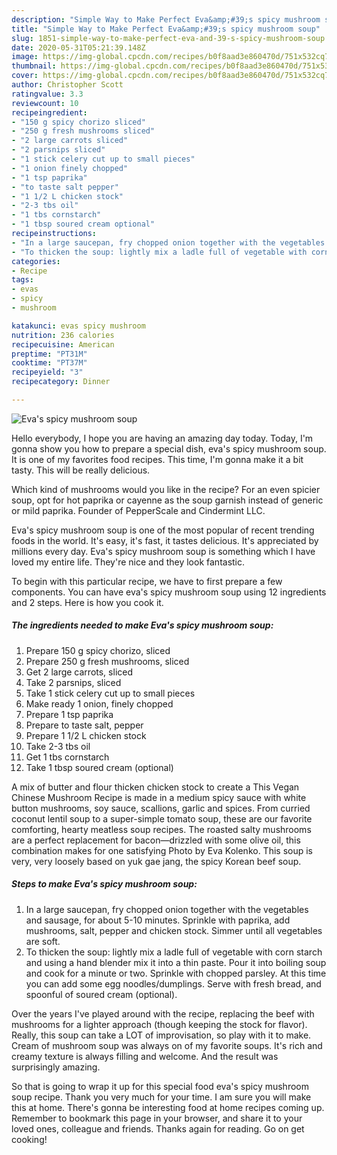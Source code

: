 ```yaml
---
description: "Simple Way to Make Perfect Eva&amp;#39;s spicy mushroom soup"
title: "Simple Way to Make Perfect Eva&amp;#39;s spicy mushroom soup"
slug: 1851-simple-way-to-make-perfect-eva-and-39-s-spicy-mushroom-soup
date: 2020-05-31T05:21:39.148Z
image: https://img-global.cpcdn.com/recipes/b0f8aad3e860470d/751x532cq70/evas-spicy-mushroom-soup-recipe-main-photo.jpg
thumbnail: https://img-global.cpcdn.com/recipes/b0f8aad3e860470d/751x532cq70/evas-spicy-mushroom-soup-recipe-main-photo.jpg
cover: https://img-global.cpcdn.com/recipes/b0f8aad3e860470d/751x532cq70/evas-spicy-mushroom-soup-recipe-main-photo.jpg
author: Christopher Scott
ratingvalue: 3.3
reviewcount: 10
recipeingredient:
- "150 g spicy chorizo sliced"
- "250 g fresh mushrooms sliced"
- "2 large carrots sliced"
- "2 parsnips sliced"
- "1 stick celery cut up to small pieces"
- "1 onion finely chopped"
- "1 tsp paprika"
- "to taste salt pepper"
- "1 1/2 L chicken stock"
- "2-3 tbs oil"
- "1 tbs cornstarch"
- "1 tbsp soured cream optional"
recipeinstructions:
- "In a large saucepan, fry chopped onion together with the vegetables and sausage, for about 5-10 minutes. Sprinkle with paprika, add mushrooms, salt, pepper and chicken stock. Simmer until all vegetables are soft."
- "To thicken the soup: lightly mix a ladle full of vegetable with corn starch and using a hand blender mix it into a thin paste. Pour it into boiling soup and cook for a minute or two. Sprinkle with chopped parsley. At this time you can add some egg noodles/dumplings. Serve with fresh bread, and spoonful of soured cream (optional)."
categories:
- Recipe
tags:
- evas
- spicy
- mushroom

katakunci: evas spicy mushroom 
nutrition: 236 calories
recipecuisine: American
preptime: "PT31M"
cooktime: "PT37M"
recipeyield: "3"
recipecategory: Dinner

---
```



![Eva&#39;s spicy mushroom soup](https://img-global.cpcdn.com/recipes/b0f8aad3e860470d/751x532cq70/evas-spicy-mushroom-soup-recipe-main-photo.jpg)

Hello everybody, I hope you are having an amazing day today. Today, I'm gonna show you how to prepare a special dish, eva&#39;s spicy mushroom soup. It is one of my favorites food recipes. This time, I'm gonna make it a bit tasty. This will be really delicious.

Which kind of mushrooms would you like in the recipe? For an even spicier soup, opt for hot paprika or cayenne as the soup garnish instead of generic or mild paprika. Founder of PepperScale and Cindermint LLC.

Eva&#39;s spicy mushroom soup is one of the most popular of recent trending foods in the world. It's easy, it's fast, it tastes delicious. It's appreciated by millions every day. Eva&#39;s spicy mushroom soup is something which I have loved my entire life. They're nice and they look fantastic.


To begin with this particular recipe, we have to first prepare a few components. You can have eva&#39;s spicy mushroom soup using 12 ingredients and 2 steps. Here is how you cook it.

<!--inarticleads1-->

##### The ingredients needed to make Eva&#39;s spicy mushroom soup:

1. Prepare 150 g spicy chorizo, sliced
1. Prepare 250 g fresh mushrooms, sliced
1. Get 2 large carrots, sliced
1. Take 2 parsnips, sliced
1. Take 1 stick celery cut up to small pieces
1. Make ready 1 onion, finely chopped
1. Prepare 1 tsp paprika
1. Prepare to taste salt, pepper
1. Prepare 1 1/2 L chicken stock
1. Take 2-3 tbs oil
1. Get 1 tbs cornstarch
1. Take 1 tbsp soured cream (optional)


A mix of butter and flour thicken chicken stock to create a This Vegan Chinese Mushroom Recipe is made in a medium spicy sauce with white button mushrooms, soy sauce, scallions, garlic and spices. From curried coconut lentil soup to a super-simple tomato soup, these are our favorite comforting, hearty meatless soup recipes. The roasted salty mushrooms are a perfect replacement for bacon—drizzled with some olive oil, this combination makes for one satisfying Photo by Eva Kolenko. This soup is very, very loosely based on yuk gae jang, the spicy Korean beef soup. 

<!--inarticleads2-->

##### Steps to make Eva&#39;s spicy mushroom soup:

1. In a large saucepan, fry chopped onion together with the vegetables and sausage, for about 5-10 minutes. Sprinkle with paprika, add mushrooms, salt, pepper and chicken stock. Simmer until all vegetables are soft.
1. To thicken the soup: lightly mix a ladle full of vegetable with corn starch and using a hand blender mix it into a thin paste. Pour it into boiling soup and cook for a minute or two. Sprinkle with chopped parsley. At this time you can add some egg noodles/dumplings. Serve with fresh bread, and spoonful of soured cream (optional).


Over the years I&#39;ve played around with the recipe, replacing the beef with mushrooms for a lighter approach (though keeping the stock for flavor). Really, this soup can take a LOT of improvisation, so play with it to make. Cream of mushroom soup was always on of my favorite soups. It&#39;s rich and creamy texture is always filling and welcome. And the result was surprisingly amazing. 

So that is going to wrap it up for this special food eva&#39;s spicy mushroom soup recipe. Thank you very much for your time. I am sure you will make this at home. There's gonna be interesting food at home recipes coming up. Remember to bookmark this page in your browser, and share it to your loved ones, colleague and friends. Thanks again for reading. Go on get cooking!
